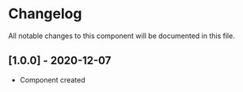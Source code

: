 # Changelog
All notable changes to this component will be documented in this file.

## [1.0.0] - 2020-12-07
- Component created
